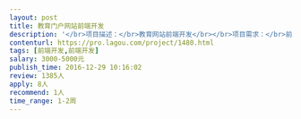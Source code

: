 ```yaml
---                
layout: post       
title: 教育门户网站前端开发           
description: '</br>项目描述：</br>教育网站前端开发</br></br>项目需求：</br>前端页面约10个，已有UI、后端、数据</br>前端只需更换样式和布局。</br></br>人员要求：</br>北京地区优先，对技术框架无要求，项目年前上线。</br>'     
contenturl: https://pro.lagou.com/project/1480.html      
tags: [前端开发,前端开发]            
salary: 3000-5000元          
publish_time: 2016-12-29 10:16:02         
review: 1385人                   
apply: 8人                   
recommend: 1人                   
time_range: 1-2周              
---                 
```

